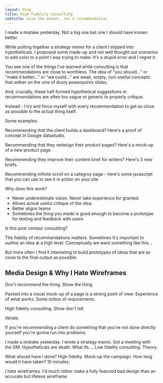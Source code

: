 ```yaml
---
layout: blog
title: High Fidelity Consulting
subtitle: Give the answer, not a recommendation
---
```


I made a mistake yesterday. Not a big one but one I should have known better.

While putting together a strategy memo for a client I slipped into hypotheticals. I proposed some made-up and not well thought out scenarios to add color to a point I was trying to make. It's a stupid error and I regret it.

You see one of the things I've learned while consulting is that recommendations are close to worthless. The idea of "you should..." or "make it better..." or "we could..." are weak, empty, non-useful concepts that wither on the vine of dusty powerpoints slides.

And, crucially, these half formed hypothetical suggestions or recommendations are often too vague or generic to properly critique.

Instead - I try and force myself with every recommendation to get as close as possible to the actual thing itself. 

Some examples:

Recommending that the client builds a dashboard? Here's a proof of concept in Google datastudio.

Recommending that they redesign their product pages? Here's a mock-up of a new product page.

Recommending they improve their content brief for writers? Here's 3 new briefs.

Recommending infinite scroll on a categroy page - here's some javascript that you can use to see it in action on your site



Why does this work?

- Never underestimate vision. Never take experience for granted.
- Allows actual useful critique of the idea.
- Better aligns teams 
- Sometimes the thing you made is good enough to become a prototype for testing and feedback with users







Is this post centaur consulting?


The fidelity of recommendations matters. Sometimes it's important to outline an idea at a high level. Conceptually we want something like this...

But more often I find it interesting to build prototypes of ideas that are as close to the final output as possible.






## Media Design & Why I Hate Wireframes



Don't recommend the thing. Show the thing

Packed into a visual mock-up of a page is a strong point of view. Experience of what works. Some notion of requirements.

High fidelity consulting. Show don't tell.



Iterate.


If you're recommending a client do something that you've not done directly yourself you're gonna run into problems.

I made a mistake yesterday. I wrote a strategy memo. Got a meeting with the GM. Hypotheticals are death. What ifs.... Low fidelity consulting. Theory.

What should have I done? High fidelity. Mock-up the campaign. How long would it have taken? 10 minutes.

I hate wireframes. I'd much rather make a fully featured bad design than an accurate but lifeless wireframe

